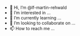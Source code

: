 - 👋 Hi, I’m @lf-martin-rehwald
- 👀 I’m interested in ...
- 🌱 I’m currently learning ...
- 💞️ I’m looking to collaborate on ...
- 📫 How to reach me ...

<!---
lf-martin-rehwald/lf-martin-rehwald is a ✨ special ✨ repository because its `README.md` (this file) appears on your GitHub profile.
You can click the Preview link to take a look at your changes.
--->
